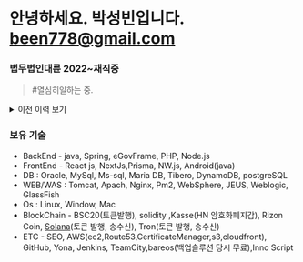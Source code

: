 
# 안녕하세요. 박성빈입니다. [been778@gmail.com](mailto:been778@gmail.com)

### 법무법인대륜 2022~재직중
> #열심히일하는 중.

<details>
<summary>이전 이력 보기</summary>
<div markdown="1">
  
### HN 2019~2022
> #현대그룹 #리드 개발자  #비투어 #Kasse #BlockChain #DevOps #2021-우수사원  

### 아이액츠 2016~2019
> #eGovFrame #CMS솔루션 #1-프로젝트-1-개발자 #25건의-프로젝트-진행

### 미래에스엔에스 2012~2016
> #웹개발 #android #기획 #spring #그룹웨어 #유지보수 #영상물등급위원회ors 시스템 유지보수

### 모바일웍스(서울) 2010~2012
> #에뛰드모바일웹 #웹개발 #android #LG트윈스응원어플
</div>
</details>




### 보유 기술
- BackEnd - java,  Spring, eGovFrame, PHP, Node.js
- FrontEnd - React js, NextJs,Prisma, NW.js, Android(java)
- DB :  Oracle, MySql, Ms-sql, Maria DB, Tibero, DynamoDB, postgreSQL
- WEB/WAS : Tomcat, Apach, Nginx, Pm2,  WebSphere, JEUS, Weblogic, GlassFish
- Os : Linux, Window, Mac
- BlockChain - BSC20(토큰발행), solidity ,Kasse(HN 암호화폐지갑), Rizon Coin, [Solana](https://solscan.io/token/2BsZeLpEusAd7i6qkmCmiHUpocMTRghoBHzMb4suMnoi)(토큰 발행, 송수신), Tron(토큰 발행, 송수신)
- ETC - SEO, AWS(ec2,Route53,CertificateManager,s3,cloudfront), GitHub, Yona, Jenkins, TeamCity,bareos(백업솔루션 당시 무료),Inno Script


